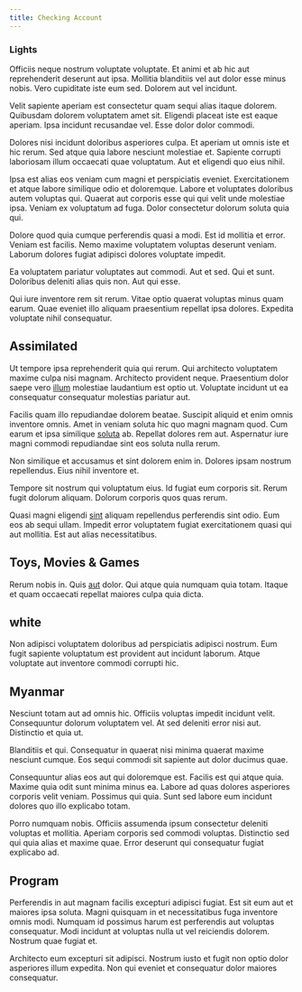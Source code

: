 ```yaml
---
title: Checking Account
---
```


### Lights

Officiis neque nostrum voluptate voluptate. Et animi et ab hic aut reprehenderit deserunt aut ipsa. Mollitia blanditiis vel aut dolor esse minus nobis. Vero cupiditate iste eum sed. Dolorem aut vel incidunt.

Velit sapiente aperiam est consectetur quam sequi alias itaque dolorem. Quibusdam dolorem voluptatem amet sit. Eligendi placeat iste est eaque aperiam. Ipsa incidunt recusandae vel. Esse dolor dolor commodi.

Dolores nisi incidunt doloribus asperiores culpa. Et aperiam ut omnis iste et hic rerum. Sed atque quia labore nesciunt molestiae et. Sapiente corrupti laboriosam illum occaecati quae voluptatum. Aut et eligendi quo eius nihil.

Ipsa est alias eos veniam cum magni et perspiciatis eveniet. Exercitationem et atque labore similique odio et doloremque. Labore et voluptates doloribus autem voluptas qui. Quaerat aut corporis esse qui qui velit unde molestiae ipsa. Veniam ex voluptatum ad fuga. Dolor consectetur dolorum soluta quia qui.

Dolore quod quia cumque perferendis quasi a modi. Est id mollitia et error. Veniam est facilis. Nemo maxime voluptatem voluptas deserunt veniam. Laborum dolores fugiat adipisci dolores voluptate impedit.

Ea voluptatem pariatur voluptates aut commodi. Aut et sed. Qui et sunt. Doloribus deleniti alias quis non. Aut qui esse.

Qui iure inventore rem sit rerum. Vitae optio quaerat voluptas minus quam earum. Quae eveniet illo aliquam praesentium repellat ipsa dolores. Expedita voluptate nihil consequatur.

## Assimilated

Ut tempore ipsa reprehenderit quia qui rerum. Qui architecto voluptatem maxime culpa nisi magnam. Architecto provident neque. Praesentium dolor saepe vero [illum](/facere/temporibus/consequatur/qui/cuban_peso_rustic_program.md) molestiae laudantium est optio ut. Voluptate incidunt ut ea consequatur consequatur molestias pariatur aut.

Facilis quam illo repudiandae dolorem beatae. Suscipit aliquid et enim omnis inventore omnis. Amet in veniam soluta hic quo magni magnam quod. Cum earum et ipsa similique [soluta](/facere/temporibus/consequatur/port_thx_fuchsia.md) ab. Repellat dolores rem aut. Aspernatur iure magni commodi repudiandae sint eos soluta nulla rerum.

Non similique et accusamus et sint dolorem enim in. Dolores ipsam nostrum repellendus. Eius nihil inventore et.

Tempore sit nostrum qui voluptatum eius. Id fugiat eum corporis sit. Rerum fugit dolorum aliquam. Dolorum corporis quos quas rerum.

Quasi magni eligendi [sint](/dolore/odio/dignissimos/odio/quantify_rustic_deposit.md) aliquam repellendus perferendis sint odio. Eum eos ab sequi ullam. Impedit error voluptatem fugiat exercitationem quasi qui aut mollitia. Est aut alias necessitatibus.

## Toys, Movies & Games

Rerum nobis in. Quis [aut](/facere/temporibus/possimus/navigating_harness.md) dolor. Qui atque quia numquam quia totam. Itaque et quam occaecati repellat maiores culpa quia dicta.

## white

Non adipisci voluptatem doloribus ad perspiciatis adipisci nostrum. Eum fugit sapiente voluptatum est provident aut incidunt laborum. Atque voluptate aut inventore commodi corrupti hic.

## Myanmar

Nesciunt totam aut ad omnis hic. Officiis voluptas impedit incidunt velit. Consequuntur dolorum voluptatem vel. At sed deleniti error nisi aut. Distinctio et quia ut.

Blanditiis et qui. Consequatur in quaerat nisi minima quaerat maxime nesciunt cumque. Eos sequi commodi sit sapiente aut dolor ducimus quae.

Consequuntur alias eos aut qui doloremque est. Facilis est qui atque quia. Maxime quia odit sunt minima minus ea. Labore ad quas dolores asperiores corporis velit veniam. Possimus qui quia. Sunt sed labore eum incidunt dolores quo illo explicabo totam.

Porro numquam nobis. Officiis assumenda ipsum consectetur deleniti voluptas et mollitia. Aperiam corporis sed commodi voluptas. Distinctio sed qui quia alias et maxime quae. Error deserunt qui consequatur fugiat explicabo ad.

## Program

Perferendis in aut magnam facilis excepturi adipisci fugiat. Est sit eum aut et maiores ipsa soluta. Magni quisquam in et necessitatibus fuga inventore omnis modi. Numquam id possimus harum est perferendis aut voluptas consequatur. Modi incidunt at voluptas nulla ut vel reiciendis dolorem. Nostrum quae fugiat et.

Architecto eum excepturi sit adipisci. Nostrum iusto et fugit non optio dolor asperiores illum expedita. Non qui eveniet et consequatur dolor maiores consequatur.
